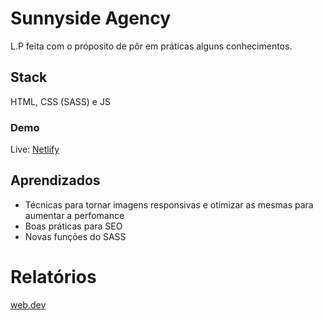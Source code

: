 # Sunnyside Agency

L.P feita com o próposito de pôr em práticas alguns conhecimentos.


## Stack
HTML, CSS (SASS) e JS


### Demo

Live: [Netlify](https://sunnyside-challenge.netlify.app/)
## Aprendizados

 - Técnicas para tornar imagens responsivas e otimizar as mesmas para aumentar a perfomance
 - Boas práticas para SEO
 - Novas funções do SASS


# Relatórios

[web.dev](https://web.dev/measure/)
